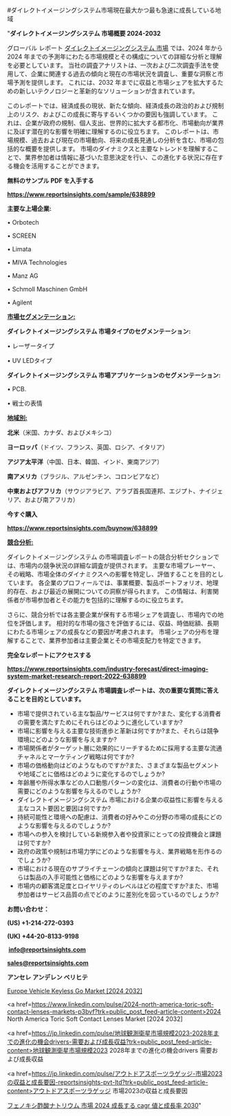 #ダイレクトイメージングシステム市場現在最大かつ最も急速に成長している地域

"<strong>ダイレクトイメージングシステム 市場概要 2024-2032</strong>

グローバル レポート <a href=https://www.reportsinsights.com/sample/638899>ダイレクトイメージングシステム 市場</a> では、2024 年から 2024 年までの予測年にわたる市場規模とその構成についての詳細な分析と理解を必要としています。 当社の調査アナリストは、一次および二次調査手法を使用して、企業に関連する過去の傾向と現在の市場状況を調査し、重要な洞察と市場予測を提供します。 これには、2032 年までに収益と市場シェアを拡大​​するための新しいテクノロジーと革新的なソリューションが含まれています。

このレポートでは、経済成長の現状、新たな傾向、経済成長の政治的および規制上のリスク、およびこの成長に寄与するいくつかの要因も強調しています。 これは、企業が政府の規制、個人支出、世界的に拡大する都市化、市場動向が業界に及ぼす潜在的な影響を明確に理解するのに役立ちます。 このレポートは、市場規模、過去および現在の市場動向、将来の成長見通しの分析を含む、市場の包括的な概要を提供します。 市場のダイナミクスと主要なトレンドを理解することで、業界参加者は情報に基づいた意思決定を行い、この進化する状況に存在する機会を活用することができます。

<strong><b>無料のサンプル PDF を入手する</b></strong>

<a href=https://www.reportsinsights.com/sample/638899><strong><u>https://www.reportsinsights.com/sample/638899</u></strong></a>

<strong>主要な上場企業:</strong>

• Orbotech

• SCREEN

• Limata

• MIVA Technologies

• Manz AG

• Schmoll Maschinen GmbH

• Agilent

<strong><u>市場セグメンテーション</u></strong><strong><u>:</u></strong>

<strong>ダイレクトイメージングシステム 市場タイプのセグメンテーション:</strong>

• レーザータイプ

• UV LEDタイプ

<strong>ダイレクトイメージングシステム 市場アプリケーションのセグメンテーション:</strong>

• PCB.

• 戦士の表情

<strong><u>地域別</u></strong><strong><u>:</u></strong>

<strong>北米</strong>（米国、カナダ、およびメキシコ）

<strong>ヨーロッパ</strong>（ドイツ、フランス、英国、ロシア、イタリア）

<strong>アジア太平洋</strong>（中国、日本、韓国、インド、東南アジア）

<strong>南アメリカ</strong>（ブラジル、アルゼンチン、コロンビアなど）

<strong>中東およびアフリカ</strong>（サウジアラビア、アラブ首長国連邦、エジプト、ナイジェリア、および南アフリカ）

<strong>今すぐ購入</strong>

<a href=https://www.reportsinsights.com/buynow/638899><strong><u>https://www.reportsinsights.com/buynow/638899</u></strong></a>

<strong><u>競合分析:</u></strong>

ダイレクトイメージングシステム の市場調査レポートの競合分析セクションでは、市場内の競争状況の詳細な調査が提供されます。 主要な市場プレーヤー、その戦略、市場全体のダイナミクスへの影響を特定し、評価することを目的としています。 各企業のプロフィールでは、事業概要、製品ポートフォリオ、地理的存在、および最近の展開についての洞察が得られます。 この情報は、利害関係者が市場参加者とその能力を包括的に理解するのに役立ちます。

さらに、競合分析では各主要企業が保有する市場シェアを調査し、市場内での地位を評価します。 相対的な市場の強さを評価するには、収益、時価総額、長期にわたる市場シェアの成長などの要因が考慮されます。 市場シェアの分布を理解することで、業界参加者は主要企業とその市場支配力を特定できます。

<strong>完全なレポートにアクセスする</strong>

<a href=https://www.reportsinsights.com/industry-forecast/direct-imaging-system-market-research-report-2022-638899><strong><u><b>https://www.reportsinsights.com/industry-forecast/direct-imaging-system-market-research-report-2022-638899</b></u></strong></a>

<strong><b>ダイレクトイメージングシステム 市場調査レポートは、次の重要な質問に答えることを目的としています。</b></strong>
<ul>
  <li>市場で提供されている主な製品/サービスは何ですか?また、変化する消費者の需要を満たすためにそれらはどのように進化していますか?</li>
  <li>市場に影響を与える主要な技術進歩と革新は何ですか?また、それらは競争環境にどのような影響を与えますか?</li>
  <li>市場関係者がターゲット層に効果的にリーチするために採用する主要な流通チャネルとマーケティング戦略は何ですか?</li>
  <li>市場の価格動向はどのようなものですか?また、さまざまな製品セグメントや地域ごとに価格はどのように変化するのでしょうか?</li>
  <li>年齢層や所得水準などの人口動態パターンの変化は、消費者の行動や市場の需要にどのような影響を与えるのでしょうか?</li>
  <li>ダイレクトイメージングシステム 市場における企業の収益性に影響を与える主なコスト要因と要因は何ですか?</li>
  <li>持続可能性と環境への配慮は、消費者の好みやこの分野の市場の成長にどのような影響を与えるのでしょうか?</li>
  <li>市場への参入を検討している新規参入者や投資家にとっての投資機会と課題は何ですか?</li>
  <li>政府の政策や規制は市場力学にどのような影響を与え、業界戦略を形作るのでしょうか?</li>
  <li>市場における現在のサプライチェーンの傾向と課題は何ですか?また、それらは製品の入手可能性と価格にどのような影響を与えますか?</li>
  <li>市場内の顧客満足度とロイヤリティのレベルはどの程度ですか?また、市場参加者はサービス品質の点でどのように差別化を図っているのでしょうか?</li>
</ul>
<strong>お問い合わせ：</strong>

<strong>(US) +1-214-272-0393</strong>

<strong>(UK) +44-20-8133-9198</strong>

<strong> </strong><a href=info@reportsinsights.com><strong><u>info@reportsinsights.com</u></strong></a>

<a href=sales@reportsinsights.com><strong><u>sales@reportsinsights.com</u></strong></a>

<strong>アンセレ アンデレン ベリヒテ</strong>

<a href=https://www.linkedin.com/pulse/europe-vehicle-keyless-go-market-analysis-identifying-ndpjf/>Europe Vehicle Keyless Go Market [2024 2032]</a>

<a href=https://www.linkedin.com/pulse/2024-north-america-toric-soft-contact-lenses-markets-p3bvf?trk=public_post_feed-article-content>2024 North America Toric Soft Contact Lenses Market [2024 2032]</a>

<a href=https://jp.linkedin.com/pulse/地球観測衛星市場規模2023-2028年までの進化の機会drivers-需要および成長収益?trk=public_post_feed-article-content>地球観測衛星市場規模2023 2028年までの進化の機会drivers 需要および成長収益</a>

<a href=https://jp.linkedin.com/pulse/アウトドアスポーツラゲッジ-市場2023の収益と成長要因-reportsinsights-pvt-ltd?trk=public_post_feed-article-content>アウトドアスポーツラゲッジ 市場2023の収益と成長要因</a>

<a href=https://www.linkedin.com/pulse/フェノキシ酢酸ナトリウム-市場-2024-成長する-cagr-値と成長率-2030-community-market-research-qx4lf/>フェノキシ酢酸ナトリウム 市場 2024 成長する cagr 値と成長率 2030</a>"
